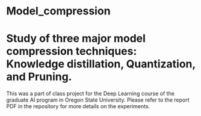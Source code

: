 # Model_compression
# Study of three major model compression techniques: Knowledge distillation, Quantization, and Pruning.

This was a part of class project for the Deep Learning course of the graduate AI program in Oregon State University.
Please refer to the report PDF in the repository for more details on the experiments.
